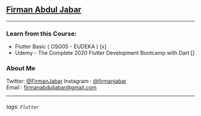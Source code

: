 ## [Firman Abdul Jabar](https://firmanjabar.github.io)

---

### Learn from this Course:
- Flutter Basic ( OSG05 - EUDEKA ) [x]
- Udemy - The Complete 2020 Flutter Development Bootcamp with Dart []

### About Me  
Twitter: [@FirmanJabar](https://twitter.com/FirmanJabar) 
Instagram : [@firmanjabar](https://instagram.com/firmanjabar)  
Email : [firmanabduljabar@gmail.com](mailto:firmanabduljabar@gmail.com)  

---

###### tags: `Flutter`
